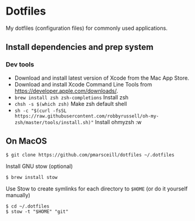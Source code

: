 # Dotfiles
My dotfiles (configuration files) for commonly used applications.

## Install dependencies and prep system

### Dev tools
- Download and install latest version of Xcode from the Mac App Store.
- Download and install Xcode Command Line Tools from https://developer.apple.com/downloads/.
- `brew install zsh zsh-completions` Install zsh
- `chsh -s $(which zsh)` Make zsh default shell
- `sh -c "$(curl -fsSL https://raw.githubusercontent.com/robbyrussell/oh-my-zsh/master/tools/install.sh)"` Install ohmyzsh
:w

## On MacOS
```
$ git clone https://github.com/pmarsceill/dotfiles ~/.dotfiles
```

Install GNU stow (optional)
```
$ brew install stow
```

Use Stow to create symlinks for each directory to `$HOME` (or do it yourself manually)
```
$ cd ~/.dotfiles
$ stow -t "$HOME" "git"
```
